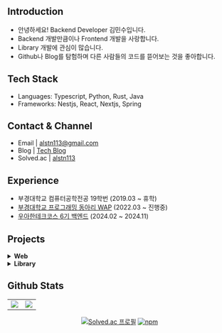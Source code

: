 ## Introduction

- 안녕하세요! Backend Developer 김민수입니다.
- Backend 개발만큼이나 Frontend 개발을 사랑합니다.
- Library 개발에 관심이 많습니다.
- Github나 Blog를 탐험하며 다른 사람들의 코드를 뜯어보는 것을 좋아합니다.

## Tech Stack

- Languages: Typescript, Python, Rust, Java
- Frameworks: Nestjs, React, Nextjs, Spring

## Contact & Channel
- Email | alstn113@gmail.com
- Blog | [Tech Blog](https://alstn113.tistory.com/)
- Solved.ac | [alstn113](https://solved.ac/profile/alstn113)

## Experience
- 부경대학교 컴퓨터공학전공 19학번 (2019.03 ~ 휴학)
- [부경대학교 프로그래밍 동아리 WAP](https://github.com/pknu-wap) (2022.03 ~ 진행중)
- [우아한테크코스 6기 백엔드](https://github.com/woowacourse) (2024.02 ~ 2024.11)


## Projects

<details>
  <summary><strong>Web</strong></summary>
  
  - [Emotions](https://github.com/alstn113/Emotions) 마크다운 형식의 시리즈를 작성할 수 있는 커뮤니티 블로그 (2023.01 ~ 2023.04)
  - [collab-note](https://github.com/pknu-wap/collab-note) CRDT와 WebRTC를 이용한 실시간 문서수정 및 화상공유 (2023.03 ~ 2023.05)

</details>
<details>
  <summary><strong>Library</strong></summary>
  
  - [wap-ui](https://github.com/pknu-wap/wap-ui) 리액트 디자인 시스템 (2022.09 ~ 2022.12)
  - [wap-router](https://github.com/pknu-wap/wap-router) 리액트 라우팅 라이브러리 (2023.05 ~ 2023.06)
  - [wap-state](https://github.com/pknu-wap/wap-state) 리액트 상태 관리 라이브러리 (2023.05 ~ 2023.06)
</details>

## Github Stats
<table>
  <tr>
    <td width="50%">
      <img src = "https://github-readme-stats-git-masterrstaa-rickstaa.vercel.app/api?username=alstn113&show_icons=true&hide_border=true" align="center"/>
    </td>
    <td width="50%">
      <img src = "https://github-readme-stats-git-masterrstaa-rickstaa.vercel.app/api/top-langs/?username=alstn113&layout=compact&hide_border=true&langs_count=6&hide=html,css,svelte,vue,shell" align="center"/>
    </td>
  </tr>
</table>  

<div align="center">
  
[![Solved.ac 프로필](http://mazassumnida.wtf/api/mini/generate_badge?boj=alstn113)](https://solved.ac/profile/alstn113)  [![npm](https://img.shields.io/static/v1?label=npm&message=packages&color=%23CB3837)](https://www.npmjs.com/~alstn113)    

</div>
